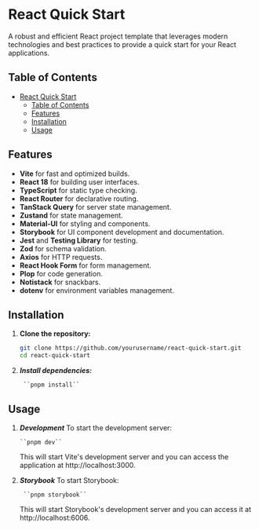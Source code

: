 # React Quick Start

A robust and efficient React project template that leverages modern technologies and best practices to provide a quick start for your React applications.

## Table of Contents

- [React Quick Start](#react-quick-start)
  - [Table of Contents](#table-of-contents)
  - [Features](#features)
  - [Installation](#installation)
  - [Usage](#usage)

## Features

- **Vite** for fast and optimized builds.
- **React 18** for building user interfaces.
- **TypeScript** for static type checking.
- **React Router** for declarative routing.
- **TanStack Query** for server state management.
- **Zustand** for state management.
- **Material-UI** for styling and components.
- **Storybook** for UI component development and documentation.
- **Jest** and **Testing Library** for testing.
- **Zod** for schema validation.
- **Axios** for HTTP requests.
- **React Hook Form** for form management.
- **Plop** for code generation.
- **Notistack** for snackbars.
- **dotenv** for environment variables management.

## Installation

1. **Clone the repository:**

   ```sh
   git clone https://github.com/yourusername/react-quick-start.git
   cd react-quick-start
2. ***Install dependencies:***

        ``pnpm install``

## Usage

 1. ***Development***
    To start the development server:

        ``pnpm dev``

      This will start Vite's development server and you can access the application at http://localhost:3000.

  2. ***Storybook***
    To start Storybook:

          ``pnpm storybook``

      This will start Storybook's development server and you can access it at http://localhost:6006.




